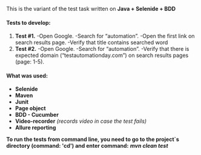 This is the variant of the test task written on **Java + **Selenide + BDD****
 
 #### Tests to develop:
 1. **Test #1.** 
 -Open Google. 
 -Search for “automation”. 
 -Open the first link on search results page. 
 -Verify that title contains searched word
 2. **Test #2.** 
 -Open Google. 
 -Search for “automation”. 
 -Verify that there is expected domain (“testautomationday.com”) on search results  pages (page: 1-5).
 
 #### **What was used:**
 - **Selenide**
 - **Maven**
 - **Junit**
 - **Page object**
 - **BDD - Cucumber** 
 - **Video-recorder** _(records video in case the test fails)_
 - **Allure reporting**
 
 **To run the tests from command line, you need to go to the project`s directory (command: 'cd') and enter command:** _**mvn clean test**_
